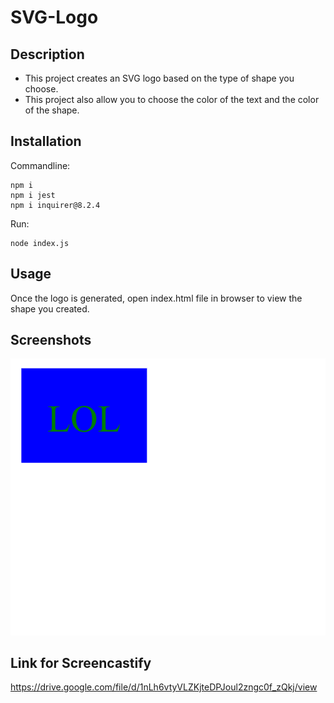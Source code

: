 # SVG-Logo

## Description

* This project creates an SVG logo based on the type of shape you choose. 
* This project also allow you to choose the color of the text and the color of the shape.

## Installation

Commandline: 
```
npm i
npm i jest
npm i inquirer@8.2.4
```
Run:
```
node index.js
```
## Usage

Once the logo is generated, open index.html file in browser to view the shape you created.

## Screenshots 

![alt text](image.png)
## Link for Screencastify

https://drive.google.com/file/d/1nLh6vtyVLZKjteDPJoul2zngc0f_zQkj/view

